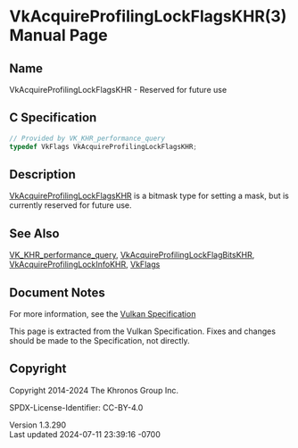 # VkAcquireProfilingLockFlagsKHR(3) Manual Page

## Name

VkAcquireProfilingLockFlagsKHR - Reserved for future use



## <a href="#_c_specification" class="anchor"></a>C Specification

``` c
// Provided by VK_KHR_performance_query
typedef VkFlags VkAcquireProfilingLockFlagsKHR;
```

## <a href="#_description" class="anchor"></a>Description

[VkAcquireProfilingLockFlagsKHR](https://registry.khronos.org/vulkan/specs/1.3-extensions/man/html/VkAcquireProfilingLockFlagsKHR.html) is
a bitmask type for setting a mask, but is currently reserved for future
use.

## <a href="#_see_also" class="anchor"></a>See Also

[VK_KHR_performance_query](https://registry.khronos.org/vulkan/specs/1.3-extensions/man/html/VK_KHR_performance_query.html),
[VkAcquireProfilingLockFlagBitsKHR](https://registry.khronos.org/vulkan/specs/1.3-extensions/man/html/VkAcquireProfilingLockFlagBitsKHR.html),
[VkAcquireProfilingLockInfoKHR](https://registry.khronos.org/vulkan/specs/1.3-extensions/man/html/VkAcquireProfilingLockInfoKHR.html),
[VkFlags](https://registry.khronos.org/vulkan/specs/1.3-extensions/man/html/VkFlags.html)

## <a href="#_document_notes" class="anchor"></a>Document Notes

For more information, see the <a
href="https://registry.khronos.org/vulkan/specs/1.3-extensions/html/vkspec.html#VkAcquireProfilingLockFlagsKHR"
target="_blank" rel="noopener">Vulkan Specification</a>

This page is extracted from the Vulkan Specification. Fixes and changes
should be made to the Specification, not directly.

## <a href="#_copyright" class="anchor"></a>Copyright

Copyright 2014-2024 The Khronos Group Inc.

SPDX-License-Identifier: CC-BY-4.0

Version 1.3.290  
Last updated 2024-07-11 23:39:16 -0700
